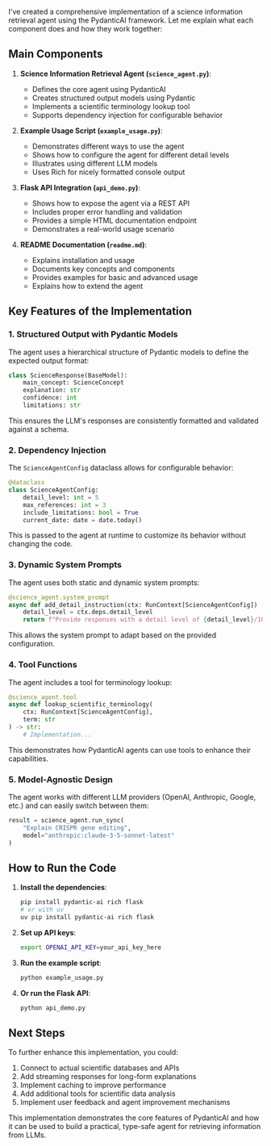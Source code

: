 
I've created a comprehensive implementation of a science information retrieval agent using the
PydanticAI framework. Let me explain what each component does and how they work together:

## Main Components

1. **Science Information Retrieval Agent (`science_agent.py`)**:
   - Defines the core agent using PydanticAI
   - Creates structured output models using Pydantic
   - Implements a scientific terminology lookup tool
   - Supports dependency injection for configurable behavior

2. **Example Usage Script (`example_usage.py`)**:
   - Demonstrates different ways to use the agent
   - Shows how to configure the agent for different detail levels
   - Illustrates using different LLM models
   - Uses Rich for nicely formatted console output

3. **Flask API Integration (`api_demo.py`)**:
   - Shows how to expose the agent via a REST API
   - Includes proper error handling and validation
   - Provides a simple HTML documentation endpoint
   - Demonstrates a real-world usage scenario

4. **README Documentation (`readme.md`)**:
   - Explains installation and usage
   - Documents key concepts and components
   - Provides examples for basic and advanced usage
   - Explains how to extend the agent

## Key Features of the Implementation

### 1. Structured Output with Pydantic Models

The agent uses a hierarchical structure of Pydantic models to define the expected output format:

```python
class ScienceResponse(BaseModel):
    main_concept: ScienceConcept
    explanation: str
    confidence: int
    limitations: str
```

This ensures the LLM's responses are consistently formatted and validated against a schema.

### 2. Dependency Injection

The `ScienceAgentConfig` dataclass allows for configurable behavior:

```python
@dataclass
class ScienceAgentConfig:
    detail_level: int = 5
    max_references: int = 3
    include_limitations: bool = True
    current_date: date = date.today()
```

This is passed to the agent at runtime to customize its behavior without changing the code.

### 3. Dynamic System Prompts

The agent uses both static and dynamic system prompts:

```python
@science_agent.system_prompt
async def add_detail_instruction(ctx: RunContext[ScienceAgentConfig]) -> str:
    detail_level = ctx.deps.detail_level
    return f"Provide responses with a detail level of {detail_level}/10..."
```

This allows the system prompt to adapt based on the provided configuration.

### 4. Tool Functions

The agent includes a tool for terminology lookup:

```python
@science_agent.tool
async def lookup_scientific_terminology(
    ctx: RunContext[ScienceAgentConfig], 
    term: str
) -> str:
    # Implementation...
```

This demonstrates how PydanticAI agents can use tools to enhance their capabilities.

### 5. Model-Agnostic Design

The agent works with different LLM providers (OpenAI, Anthropic, Google, etc.) and can easily switch between them:

```python
result = science_agent.run_sync(
    "Explain CRISPR gene editing", 
    model="anthropic:claude-3-5-sonnet-latest"
)
```

## How to Run the Code

1. **Install the dependencies**:
   ```bash
   pip install pydantic-ai rich flask
   # or with uv
   uv pip install pydantic-ai rich flask
   ```

2. **Set up API keys**:
   ```bash
   export OPENAI_API_KEY=your_api_key_here
   ```

3. **Run the example script**:
   ```bash
   python example_usage.py
   ```

4. **Or run the Flask API**:
   ```bash
   python api_demo.py
   ```

## Next Steps

To further enhance this implementation, you could:

1. Connect to actual scientific databases and APIs
2. Add streaming responses for long-form explanations
3. Implement caching to improve performance
4. Add additional tools for scientific data analysis
5. Implement user feedback and agent improvement mechanisms

This implementation demonstrates the core features of PydanticAI and how it can be used to build
a practical, type-safe agent for retrieving information from LLMs.
